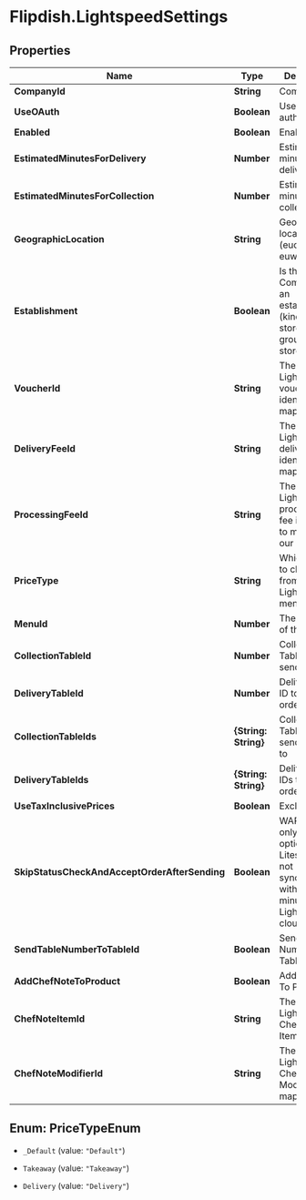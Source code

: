 # Flipdish.LightspeedSettings

## Properties
Name | Type | Description | Notes
------------ | ------------- | ------------- | -------------
**CompanyId** | **String** | Company Id | [optional] 
**UseOAuth** | **Boolean** | Use OAuth for authentication | [optional] 
**Enabled** | **Boolean** | Enabled | [optional] 
**EstimatedMinutesForDelivery** | **Number** | Estimated minutes for delivery | [optional] 
**EstimatedMinutesForCollection** | **Number** | Estimated minutes for collection | [optional] 
**GeographicLocation** | **String** | Geographic location (euc1, nae1, euw2, ....)) | [optional] 
**Establishment** | **Boolean** | Is the CompanyId an establishment (kind of the store of a group of store) | [optional] 
**VoucherId** | **String** | The Lightspeed voucher identifier to map with our | [optional] 
**DeliveryFeeId** | **String** | The Lightspeed delivery fee identifier to map with our | [optional] 
**ProcessingFeeId** | **String** | The Lightspeed processing fee identifier to map with our | [optional] 
**PriceType** | **String** | Which price to choose from Lightspeed menu | [optional] 
**MenuId** | **Number** | The menu id of the store | [optional] 
**CollectionTableId** | **Number** | Collection Table ID to send orders | [optional] 
**DeliveryTableId** | **Number** | Delivery Table ID to send orders | [optional] 
**CollectionTableIds** | **{String: String}** | Collection Table IDs to send orders to | [optional] 
**DeliveryTableIds** | **{String: String}** | Delivery Table IDs to send orders to | [optional] 
**UseTaxInclusivePrices** | **Boolean** | Exclude tax | [optional] 
**SkipStatusCheckAndAcceptOrderAfterSending** | **Boolean** | WARNING: only use this option if the Liteserver is not synchronizing within max 5 minutes with Lightspeed cloud! | [optional] 
**SendTableNumberToTableId** | **Boolean** | Send Table Number to Table Id | [optional] 
**AddChefNoteToProduct** | **Boolean** | Add ChefNote To Product | [optional] 
**ChefNoteItemId** | **String** | The Lightspeed Chef Note Item Id to map | [optional] 
**ChefNoteModifierId** | **String** | The Lightspeed Chef Note Modifier Id to map | [optional] 


<a name="PriceTypeEnum"></a>
## Enum: PriceTypeEnum


* `_Default` (value: `"Default"`)

* `Takeaway` (value: `"Takeaway"`)

* `Delivery` (value: `"Delivery"`)




